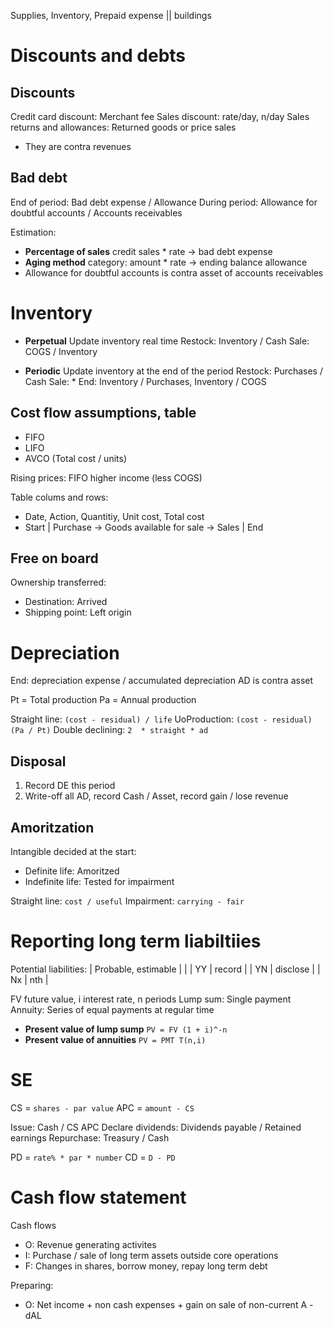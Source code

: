 Supplies, Inventory, Prepaid expense || buildings

# Discounts and debts

## Discounts

Credit card discount: Merchant fee
Sales discount: rate/day, n/day
Sales returns and allowances: Returned goods or price sales

- They are contra revenues

## Bad debt

End of period: Bad debt expense / Allowance
During period: Allowance for doubtful accounts / Accounts receivables

Estimation:

- **Percentage of sales** credit sales \* rate -> bad debt expense
- **Aging method** category: amount \* rate -> ending balance allowance
- Allowance for doubtful accounts is contra asset of accounts receivables

# Inventory

- **Perpetual** Update inventory real time
  Restock: Inventory / Cash
  Sale: COGS / Inventory

- **Periodic** Update inventory at the end of the period
  Restock: Purchases / Cash
  Sale: \*
  End: Inventory / Purchases, Inventory / COGS

## Cost flow assumptions, table

- FIFO
- LIFO
- AVCO (Total cost / units)

Rising prices: FIFO higher income (less COGS)

Table colums and rows:

- Date, Action, Quantitiy, Unit cost, Total cost
- Start | Purchase -> Goods available for sale -> Sales | End

## Free on board

Ownership transferred:

- Destination: Arrived
- Shipping point: Left origin

# Depreciation

End: depreciation expense / accumulated depreciation
AD is contra asset

Pt = Total production
Pa = Annual production

Straight line: `(cost - residual) / life`
UoProduction: `(cost - residual) (Pa / Pt)`
Double declining: `2  * straight * ad`

## Disposal

1. Record DE this period
2. Write-off all AD, record Cash / Asset, record gain / lose revenue

## Amoritzation

Intangible decided at the start:

- Definite life: Amoritzed
- Indefinite life: Tested for impairment

Straight line: `cost / useful`
Impairment: `carrying - fair`

# Reporting long term liabiltiies

Potential liabilities:
| Probable, estimable | |
| YY | record |
| YN | disclose |
| Nx | nth |

FV future value, i interest rate, n periods
Lump sum: Single payment
Annuity: Series of equal payments at regular time

- **Present value of lump sump** `PV = FV (1 + i)^-n`
- **Present value of annuities** `PV = PMT T(n,i)`

# SE

CS = `shares - par value`
APC = `amount - CS`

Issue: Cash / CS APC
Declare dividends: Dividends payable / Retained earnings
Repurchase: Treasury / Cash

PD = `rate% * par * number`
CD = `D - PD`

# Cash flow statement

Cash flows

- O: Revenue generating activites
- I: Purchase / sale of long term assets outside core operations
- F: Changes in shares, borrow money, repay long term debt

Preparing:

- O: Net income + non cash expenses + gain on sale of non-current A - dAL

<!--
# Ratios

## Profitability ratios

- Net Profit Margin: `Net Income : Revenue`
- Gross profit margin: `(Net income - COGS) : Revenue`
- ROA: `Net Income : Total Assets`
- ROE: `Net Income : Average Equity`
- EPS: `Net Income : Shares Outstanding`
- Quality of Income: `O Cash Flow : Net income`

## Asset turnover ratios

- Total Asset Turnover: `Operating revenue : Total Assets (sales:)`
- Fixed Asset Turnover: `Net Sales : Fixed Assets`
- Receivable Turnover: `Net Sales : Receivables`
- Inventory Turnover: `COGS : Inventory`
- Average days to Sell Inventory: `365 : Inventory Turnover`

## Liquidity ratios

- Cash: `Cash Eqv. : Current Liabilities`
- Current: `Current Assets : Current Liabilities`
- Quick: `(Current Assets - Inventory) : Current Liabilities`

## Solvency ratios

- Debt to Equity: `Total Liabilities : Total Equity`
- Time interest earned: `NI + Interest Expense + Income tax Expense : Interest Expense`
- Cash coverage: `O Cash Flow : Interest Expense`

## Market ratios

- Dividend yield: `Dividend : Market price (per share)`
- P/E: `Market price : Earnings (per share)` -->
